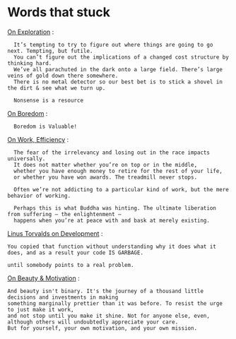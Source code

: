 # Words that stuck


[On Exploration](https://tidyfirst.substack.com/p/exploring-ai) :
```
  It’s tempting to try to figure out where things are going to go next. Tempting, but futile.
  You can’t figure out the implications of a changed cost structure by thinking hard.
  We’ve all parachuted in the dark onto a large field. There’s large veins of gold down there somewhere.
  There is no metal detector so our best bet is to stick a shovel in the dirt & see what we turn up.

  Nonsense is a resource
```
[On Boredom](https://www.youtube.com/watch?v=4Any9xEl-qA) :
```
  Boredom is Valuable!
```

[On Work, Efficiency](https://invertedpassion.com/the-anti-productivity-manifesto/) :
```
  The fear of the irrelevancy and losing out in the race impacts universally.
  It does not matter whether you’re on top or in the middle,
  whether you have enough money to retire for the rest of your life,
  or whether you have won awards. The treadmill never stops.

  Often we’re not addicting to a particular kind of work, but the mere behavior of working.

  Perhaps this is what Buddha was hinting. The ultimate liberation from suffering – the enlightenment –
  happens when you’re at peace with and bask at merely existing.
```
[Linus Torvalds on Development](https://lkml.iu.edu/hypermail/linux/kernel/2401.3/04208.html) :
```
You copied that function without understanding why it does what it
does, and as a result your code IS GARBAGE.

until somebody points to a real problem.
```
[On Beauty & Motivation](https://world.hey.com/dhh/beautiful-motivations-6fef7c73) :
```
And beauty isn't binary. It's the journey of a thousand little decisions and investments in making
something marginally prettier than it was before. To resist the urge to just make it work,
and not stop until you make it shine. Not for anyone else, even,
although others will undoubtedly appreciate your care.
But for yourself, your own motivation, and your own mission.
```
